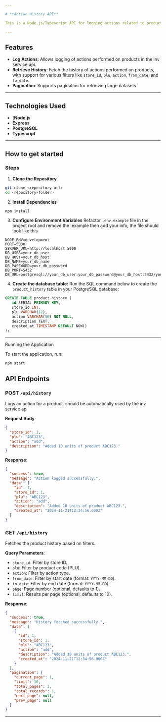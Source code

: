 ```yaml
---

# **Action History API**

This is a Node.js/Typescript API for logging actions related to products in an inventory management system. It includes functionality for logging actions like adding, updating, or deleting products, and retrieving the product history with filtering and pagination support, All those actions are retreived from the inv service api.

---
```


## **Features**

- **Log Actions**: Allows logging of actions performed on products in the inv service api.
- **Retrieve History**: Fetch the history of actions performed on products, with support for various filters like `store_id`, `plu`, `action`, `from_date`, and `to_date`.
- **Pagination**: Supports pagination for retrieving large datasets.

---

## **Technologies Used**

- [**Node.js**
- **Express**
- **PostgreSQL**
- **Typescript**

---

## **How to get started**

### **Steps**

1. **Clone the Repository**
  
  ```bash
  git clone <repository-url>
  cd <repository-folder>
  ```
  
2. **Install Dependencies**
  
  ```bash
  npm install
  ```
  
3. **Configure Environment Variables**
  Refactor `.env.example` file in the project root and remove the .example then add your info, the file should look like this
  
  ```env
  NODE_ENV=development
  PORT=5000
  SERVER_URL=http://localhost:5000
  DB_USER=your_db_user
  DB_HOST=your_db_host
  DB_NAME=your_db_name
  DB_PASSWORD=your_db_password
  DB_PORT=5432
  DB_URL=postgresql://your_db_user:your_db_password@your_db_host:5432/your_db_name
  ```
  
4. **Create the database table:**
  Run the SQL command below to create the `product_history` table in your PostgreSQL database:
  
  ```sql
  CREATE TABLE product_history (
     id SERIAL PRIMARY KEY,
     store_id INT,
     plu VARCHAR(12),
     action VARCHAR(50) NOT NULL,
     description TEXT,
     created_at TIMESTAMP DEFAULT NOW()
  );
  ```
  

---

Running the Application

To start the application, run:

```bash
npm start
```

## API Endpoints

### POST `/api/history`

Logs an action for a product. should be automatically used by the inv service api

**Request Body**:

```json
{
  "store_id": 1,
  "plu": "ABC123",
  "action": "add",
  "description": "Added 10 units of product ABC123."
}
```

**Response**:

```json
{
  "success": true,
  "message": "Action logged successfully.",
  "data": {
    "id": 1,
    "store_id": 1,
    "plu": "ABC123",
    "action": "add",
    "description": "Added 10 units of product ABC123.",
    "created_at": "2024-11-21T12:34:56.000Z"
  }
}
```

### GET `/api/history`

Fetches the product history based on filters.

**Query Parameters**:

- `store_id`: Filter by store ID.
- `plu`: Filter by product code (PLU).
- `action`: Filter by action type.
- `from_date`: Filter by start date (format: `YYYY-MM-DD`).
- `to_date`: Filter by end date (format: `YYYY-MM-DD`).
- `page`: Page number (optional, defaults to 1).
- `limit`: Results per page (optional, defaults to 10).

**Response**:

```json
{
  "success": true,
  "message": "History fetched successfully.",
  "data": [
    {
      "id": 1,
      "store_id": 1,
      "plu": "ABC123",
      "action": "add",
      "description": "Added 10 units of product ABC123.",
      "created_at": "2024-11-21T12:34:56.000Z"
    }
  ],
  "pagination": {
    "current_page": 1,
    "limit": 10,
    "total_pages": 1,
    "total_records": 1,
    "next_page": null,
    "prev_page": null
  }
}
```

---